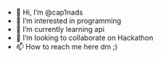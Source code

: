- 👋 Hi, I’m @cap1nads
- 👀 I’m interested in programming
- 🌱 I’m currently learning api
- 💞️ I’m looking to collaborate on Hackathon 
- 📫 How to reach me here dm ;)

<!---
cap1nads/cap1nads is a ✨ special ✨ repository because its `README.md` (this file) appears on your GitHub profile.
You can click the Preview link to take a look at your changes.
--->
